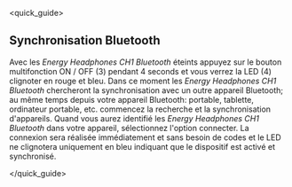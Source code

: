 <quick_guide>
## Synchronisation Bluetooth

Avec les *Energy Headphones CH1 Bluetooth* éteints appuyez sur le bouton multifonction ON / OFF (3) pendant 4 seconds et vous verrez la LED (4) clignoter en rouge et bleu. Dans ce moment les *Energy Headphones CH1 Bluetooth* chercheront la synchronisation avec un outre appareil Bluetooth; au même temps depuis votre appareil Bluetooth: portable, tablette, ordinateur portable, etc. commencez la recherche et la synchronisation d'appareils. Quand vous aurez identifié les *Energy Headphones CH1 Bluetooth* dans votre appareil, sélectionnez l'option connecter. La connexion sera réalisée immédiatement et sans besoin de codes et le LED ne clignotera uniquement en bleu indiquant que le dispositif est activé et synchronisé.

</quick_guide>

